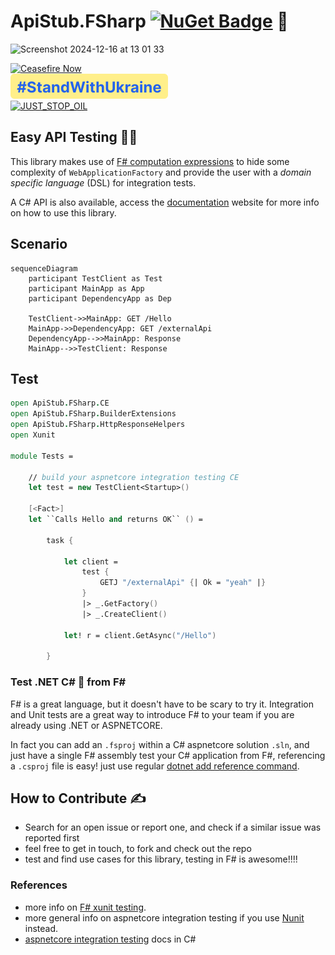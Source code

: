 # ApiStub.FSharp [![NuGet Badge](https://img.shields.io/nuget/v/ApiStub.FSharp)](https://www.nuget.org/packages/ApiStub.FSharp) 🦔

<img width="331" alt="Screenshot 2024-12-16 at 13 01 33" src="https://github.com/user-attachments/assets/5095d6cb-63bb-4644-836f-99b5355870fe" />


[![Ceasefire Now](https://badge.techforpalestine.org/ceasefire-now)](https://techforpalestine.org/learn-more)  
[![Stand With Ukraine](https://raw.githubusercontent.com/vshymanskyy/StandWithUkraine/main/badges/StandWithUkraine.svg)](https://stand-with-ukraine.pp.ua)  
<a href='https://juststopoil.org/' target="_blank"><img alt='JUST_STOP_OIL' src='https://img.shields.io/badge/Just_STOP OIL-100000?style=plastic&logo=JUST_STOP_OIL&logoColor=white&labelColor=FFA600&color=000000'/></a>  

## Easy API Testing 🧞‍♀️

This library makes use of [F# computation expressions](https://learn.microsoft.com/en-us/dotnet/fsharp/language-reference/computation-expressions) to hide some complexity of `WebApplicationFactory` and provide the user with a *domain specific language* (DSL) for integration tests. 

A C# API is also available, access the [documentation](/docs/index.md) website for more info on how to use this library.  

## Scenario

```mermaid
sequenceDiagram
    participant TestClient as Test
    participant MainApp as App
    participant DependencyApp as Dep

    TestClient->>MainApp: GET /Hello
    MainApp->>DependencyApp: GET /externalApi
    DependencyApp-->>MainApp: Response
    MainApp-->>TestClient: Response

```

## Test

```fsharp
open ApiStub.FSharp.CE
open ApiStub.FSharp.BuilderExtensions
open ApiStub.FSharp.HttpResponseHelpers
open Xunit

module Tests =

    // build your aspnetcore integration testing CE
    let test = new TestClient<Startup>()

    [<Fact>]
    let ``Calls Hello and returns OK`` () =

        task {

            let client = 
                test { 
                    GETJ "/externalApi" {| Ok = "yeah" |}
                }
                |> _.GetFactory()
                |> _.CreateClient()

            let! r = client.GetAsync("/Hello")

        }
```

### Test .NET C# 🤝 from F#

F# is a great language, but it doesn't have to be scary to try it. Integration and Unit tests are a great way to introduce F# to your team if you are already using .NET or ASPNETCORE. 

In fact you can add an `.fsproj` within a C# aspnetcore solution `.sln`, and just have a single F# assembly test your C# application from F#, referencing a `.csproj` file is easy! just use regular [dotnet add reference command](https://learn.microsoft.com/bs-latn-ba/dotnet/core/tools/dotnet-add-reference).

## How to Contribute ✍️

* Search for an open issue or report one, and check if a similar issue was reported first
* feel free to get in touch, to fork and check out the repo
* test and find use cases for this library, testing in F# is awesome!!!!

### References

* more info on [F# xunit testing](https://learn.microsoft.com/en-us/dotnet/core/testing/unit-testing-fsharp-with-dotnet-test).
* more general info on aspnetcore integration testing if you use [Nunit](https://learn.microsoft.com/en-us/dotnet/core/testing/unit-testing-fsharp-with-nunit) instead.
* [aspnetcore integration testing](https://learn.microsoft.com/en-us/aspnet/core/test/integration-tests?view=aspnetcore-7.0) docs in C#

